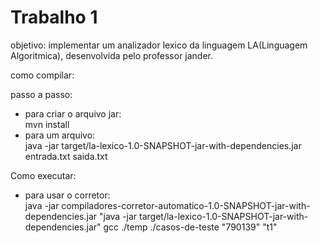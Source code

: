 # Trabalho 1
objetivo: implementar um analizador lexico da linguagem LA(Linguagem Algoritmica), desenvolvida pelo professor jander.


como compilar:  

passo a passo:
- para criar o arquivo jar:   
mvn install 
- para um arquivo:  
java -jar target/la-lexico-1.0-SNAPSHOT-jar-with-dependencies.jar entrada.txt saida.txt

Como executar:
- para usar o corretor:   
java -jar compiladores-corretor-automatico-1.0-SNAPSHOT-jar-with-dependencies.jar "java -jar target/la-lexico-1.0-SNAPSHOT-jar-with-dependencies.jar" gcc ./temp ./casos-de-teste "790139" "t1"
